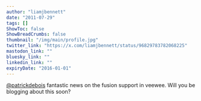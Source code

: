 ```yaml
---
author: "liamjbennett"
date: "2011-07-29"
tags: []
ShowToc: false
ShowBreadCrumbs: false
thumbnail: "/img/main/profile.jpg"
twitter_link: "https://x.com/liamjbennett/status/96829783782068225"
mastodon_link: ""
bluesky_link: ""
linkedin_link: ""
expiryDate: "2016-01-01"
---
```


[@patrickdebois](https://x.com/patrickdebois) fantastic news on the fusion support in veewee. Will you be blogging about this soon?


